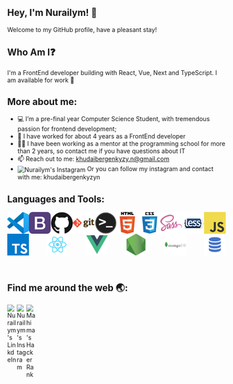 ## **Hey, I'm Nurailym!** 👋

Welcome to my GitHub profile, have a pleasant stay!
<br />

## **Who Am I❓**

I'm a FrontEnd developer building with React, Vue, Next and TypeScript. I am available for work 📩
<br />

## More about me:

- 💻 I’m a pre-final year Computer Science Student, with tremendous passion for frontend development;
- 💬 I have worked for about 4 years as a FrontEnd developer
- 👩‍🏫 I have been working as a mentor at the programming school for more than 2 years, so contact me if you have questions about IT
- 📫 Reach out to me: khudaibergenkyzy.n@gmail.com
- <img align="center" alt="Nurailym's Instagram" width="18px" src="https://cdn.jsdelivr.net/npm/simple-icons@v3/icons/instagram.svg" /> Or you can follow my instagram and contact with me: khudaibergenkyzyn

## **Languages and Tools:**

<p align="center" style="display: flex; justify-content: space-between; flex-wrap: wrap;">
    <img src="https://raw.githubusercontent.com/github/explore/80688e429a7d4ef2fca1e82350fe8e3517d3494d/topics/visual-studio-code/visual-studio-code.png" alt="VS Code" height="50" style="vertical-align:top">
    <img src="https://raw.githubusercontent.com/github/explore/80688e429a7d4ef2fca1e82350fe8e3517d3494d/topics/bootstrap/bootstrap.png" alt="Bootstrap" height="50" style="vertical-align:top;">
    <img src="https://raw.githubusercontent.com/github/explore/78df643247d429f6cc873026c0622819ad797942/topics/github/github.png" alt="Github" height="50" style="vertical-align:top;">
    <img src="https://raw.githubusercontent.com/github/explore/80688e429a7d4ef2fca1e82350fe8e3517d3494d/topics/git/git.png" alt="Git" height="50" style="vertical-align:top;">
    <img src="https://raw.githubusercontent.com/github/explore/80688e429a7d4ef2fca1e82350fe8e3517d3494d/topics/terminal/terminal.png" alt="Terminal" height="50" style="vertical-align:top;">
    <img src="https://raw.githubusercontent.com/github/explore/78df643247d429f6cc873026c0622819ad797942/topics/html/html.png" alt="HTML" height="50" style="vertical-align:top;">
    <img src="https://raw.githubusercontent.com/github/explore/78df643247d429f6cc873026c0622819ad797942/topics/css/css.png" alt="CSS" height="50" style="vertical-align:top;">
    <img src="https://raw.githubusercontent.com/github/explore/78df643247d429f6cc873026c0622819ad797942/topics/sass/sass.png" alt="CSS" height="50" style="vertical-align:top;">
    <img src="https://raw.githubusercontent.com/github/explore/78df643247d429f6cc873026c0622819ad797942/topics/less/less.png" alt="CSS" height="50" style="vertical-align:top;">
    <img src="https://raw.githubusercontent.com/github/explore/78df643247d429f6cc873026c0622819ad797942/topics/javascript/javascript.png" alt="JavaScript" height="50" style="vertical-align:top;">
    <img src="https://raw.githubusercontent.com/github/explore/78df643247d429f6cc873026c0622819ad797942/topics/typescript/typescript.png" alt="TypeScript" height="50" style="vertical-align:top;">
    <img src="https://raw.githubusercontent.com/github/explore/78df643247d429f6cc873026c0622819ad797942/topics/react/react.png" alt="React" height="50" style="vertical-align:top;">
    <img src="https://raw.githubusercontent.com/github/explore/78df643247d429f6cc873026c0622819ad797942/topics/vue/vue.png" alt="Vue" height="50" style="vertical-align:top;">
    <img src="https://raw.githubusercontent.com/github/explore/78df643247d429f6cc873026c0622819ad797942/topics/nodejs/nodejs.png" alt="NodeJS" height="50" style="vertical-align:top;">
    <img src="https://raw.githubusercontent.com/github/explore/78df643247d429f6cc873026c0622819ad797942/topics/mongodb/mongodb.png" alt="MongoDB" height="50" style="vertical-align:top;">
    <img src="https://raw.githubusercontent.com/github/explore/78df643247d429f6cc873026c0622819ad797942/topics/sql/sql.png" alt="NodeJS" height="50" style="vertical-align:top;">
 </p>
  </br>

## Find me around the web 🌏:

<a href="https://www.linkedin.com/in/khudaibergenkyzyn">
  <img align="left" alt="Nurailym's LinkdeIn" width="22px" src="https://cdn.jsdelivr.net/npm/simple-icons@v3/icons/linkedin.svg" />
</a>
<a href="https://www.instagram.com/khudaibergenkyzyn/">
  <img align="left" alt="Nurailym's Instagram" width="22px" src="https://cdn.jsdelivr.net/npm/simple-icons@v3/icons/instagram.svg" />
</a>
<a href="https://t.me/khudaibergenkyzy_n">
  <img align="left" alt="Mahima's HackerRank" width="22px" src="https://cdn.jsdelivr.net/npm/simple-icons@v3/icons/telegram.svg" />
</a>
